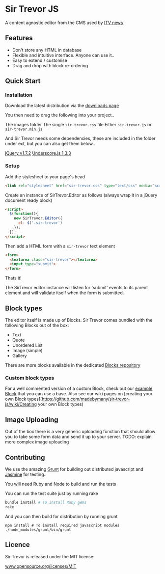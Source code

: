 # Sir Trevor JS

A content agnostic editor from the CMS used by [ITV news](http://www.itv.com/news/)

## Features

- Don't store any HTML in database
- Flexible and intuitive interface. Anyone can use it..
- Easy to extend / customise
- Drag and drop with block re-ordering


## Quick Start
### Installation

Download the latest distribution via the [downloads page](https://github.com/madebymany/sir-trevor-js/downloads)

You then need to drag the following into your project..

The images folder
The single `sir-trevor.css` file
Either `sir-trevor.js` or `sir-trevor.min.js`

And Sir Trevor needs some dependencies, these are included in the folder under ext, but you can also get them below..

[jQuery v1.7.2](https://raw.github.com/madebymany/sir-trevor-js/master/public/javascripts/jquery.js)
[Underscore.js 1.3.3](https://github.com/madebymany/sir-trevor-js/blob/master/public/javascripts/underscore.js)

### Setup

Add the stylesheet to your page's head

``` html
<link rel="stylesheet" href="sir-trevor.css" type="text/css" media="screen" charset="utf-8">
```

Create an instance of SirTrevor.Editor as follows (always wrap it in a jQuery document ready block)

``` html
<script>
  $(function(){
    new SirTrevor.Editor({
      el: $('.sir-trevor')
    });
  });
</script>
```

Then add a HTML form with a `sir-trevor` text element

``` html
<form>
  <textarea class="sir-trevor"></textarea>
  <input type="submit">
</form>
```

Thats it!

The SirTrevor editor instance will listen for 'submit' events to its parent element and will validate itself when the form is submitted.


## Block types

The editor itself is made up of Blocks. Sir Trevor comes bundled with the following Blocks out of the box:

- Text
- Quote
- Unordered List
- Image (simple)
- Gallery

There are more blocks available in the dedicated [Blocks repository](https://github.com/madebymany/sir-trevor-blocks)

### Custom block types

For a well commented version of a custom Block, check out our [example Block](https://github.com/madebymany/sir-trevor-js/blob/master/examples/javascript/example_block.js) that you can use a base.
Also see our wiki pages on [creating your own Block types](https://github.com/madebymany/sir-trevor-js/wiki/Creating your own Block types)


## Image Uploading

Out of the box there is a very generic uploading function that should allow you to take some form data and send it up to your server. 
TODO: explain more complex image uploading


## Contributing

We use the amazing [Grunt](https://github.com/gruntjs/grunt) for building out distributed javascript and [Jasmine](http://pivotal.github.com/jasmine/) for testing..

You will need Ruby and Node to build and run the tests

You can run the test suite just by running rake

``` bash
bundle install # To install Ruby gems
rake
```

And you can then build for distribution by running grunt

```
npm install # To install required javascript modules
./node_modules/grunt/bin/grunt
```


## Licence

Sir Trevor is released under the MIT license:

www.opensource.org/licenses/MIT
